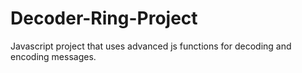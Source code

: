 # Decoder-Ring-Project
Javascript project that uses advanced js functions for decoding and encoding messages.
